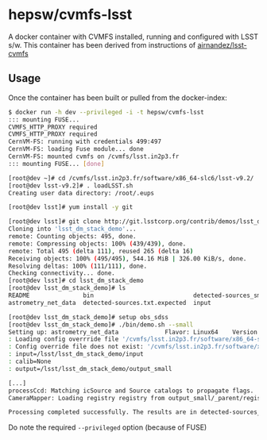 hepsw/cvmfs-lsst
=================

A docker container with CVMFS installed, running and configured with LSST s/w.
This container has been derived from instructions of [airnandez/lsst-cvmfs](https://github.com/airnandez/lsst-cvmfs)

## Usage

Once the container has been built or pulled from the docker-index:

```sh
$ docker run -h dev --privileged -i -t hepsw/cvmfs-lsst
::: mounting FUSE...
CVMFS_HTTP_PROXY required
CVMFS_HTTP_PROXY required
CernVM-FS: running with credentials 499:497
CernVM-FS: loading Fuse module... done
CernVM-FS: mounted cvmfs on /cvmfs/lsst.in2p3.fr
::: mounting FUSE... [done]

[root@dev ~]# cd /cvmfs/lsst.in2p3.fr/software/x86_64-slc6/lsst-v9.2/
[root@dev lsst-v9.2]# . loadLSST.sh 
Creating user data directory: /root/.eups

[root@dev lsst]# yum install -y git

[root@dev lsst]# git clone http://git.lsstcorp.org/contrib/demos/lsst_dm_stack_demo.git
Cloning into 'lsst_dm_stack_demo'...
remote: Counting objects: 495, done.
remote: Compressing objects: 100% (439/439), done.
remote: Total 495 (delta 111), reused 265 (delta 16)
Receiving objects: 100% (495/495), 544.16 MiB | 326.00 KiB/s, done.
Resolving deltas: 100% (111/111), done.
Checking connectivity... done.
[root@dev lsst]# cd lsst_dm_stack_demo
[root@dev lsst_dm_stack_demo]# ls
README               bin                            detected-sources_small.txt.expected
astrometry_net_data  detected-sources.txt.expected  input

[root@dev lsst_dm_stack_demo]# setup obs_sdss
[root@dev lsst_dm_stack_demo]# ./bin/demo.sh --small
Setting up: astrometry_net_data             Flavor: Linux64    Version: LOCAL:/lsst/lsst_dm_stack_demo/astrometry_net_data
: Loading config overrride file '/cvmfs/lsst.in2p3.fr/software/x86_64-slc6/lsst-v9.2/Linux64/obs_sdss/9.0+11/config/processCcd.py'
: Config override file does not exist: '/cvmfs/lsst.in2p3.fr/software/x86_64-slc6/lsst-v9.2/Linux64/obs_sdss/9.0+11/config/sdss/processCcd.py'
: input=/lsst/lsst_dm_stack_demo/input
: calib=None
: output=/lsst/lsst_dm_stack_demo/output_small

[...]
processCcd: Matching icSource and Source catalogs to propagate flags.
CameraMapper: Loading registry registry from output_small/_parent/registry.sqlite3

Processing completed successfully. The results are in detected-sources_small.txt.
```

Do note the required `--privileged` option (because of FUSE)

